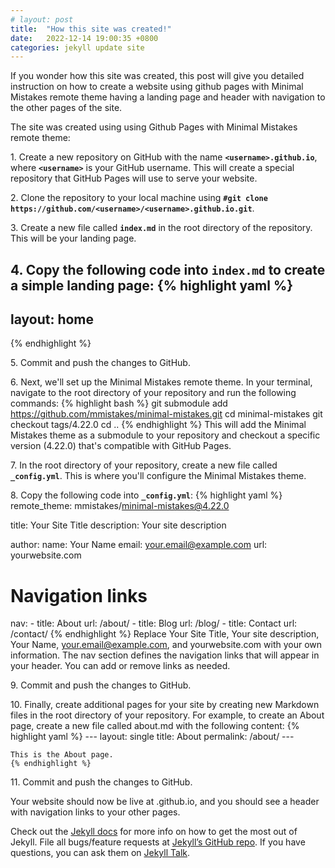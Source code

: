 ```yaml
---
# layout: post
title:  "How this site was created!"
date:   2022-12-14 19:00:35 +0800
categories: jekyll update site
---
```



If you wonder how this site was created, this post will give you detailed instruction on how to create a website using github pages with Minimal Mistakes remote theme having a landing page and header with navigation to the other pages of the site. 

The site was created using using Github Pages with Minimal Mistakes remote theme:

1\. Create a new repository on GitHub with the name **`<username>.github.io`**, where **`<username>`** is your GitHub username. This will create a special repository that GitHub Pages will use to serve your website.

2\. Clone the repository to your local machine using **`#git clone https://github.com/<username>/<username>.github.io.git`**.

3\. Create a new file called **`index.md`** in the root directory of the repository. This will be your landing page.

4\. Copy the following code into **`index.md`** to create a simple landing page:
   {% highlight yaml %}
   ---
   layout: home
   ---
   {% endhighlight %}

5\. Commit and push the changes to GitHub.

6\. Next, we'll set up the Minimal Mistakes remote theme. In your terminal, navigate to the root directory of your repository and run the following commands:
   {% highlight bash %}
   git submodule add https://github.com/mmistakes/minimal-mistakes.git
   cd minimal-mistakes
   git checkout tags/4.22.0
   cd ..
   {% endhighlight %}
   This will add the Minimal Mistakes theme as a submodule to your repository and checkout a specific version (4.22.0) that's compatible with GitHub Pages.

7\. In the root directory of your repository, create a new file called **`_config.yml`**. This is where you'll configure the Minimal Mistakes theme.

8\. Copy the following code into **`_config.yml`**:
   {% highlight yaml %}
   remote_theme: mmistakes/minimal-mistakes@4.22.0
   
   title: Your Site Title
   description: Your site description
   
   author:
     name: Your Name
     email: your.email@example.com
     url: yourwebsite.com
   
   # Navigation links
   nav:
     - title: About
       url: /about/
     - title: Blog
       url: /blog/
     - title: Contact
       url: /contact/
   {% endhighlight %}
   Replace Your Site Title, Your site description, Your Name, your.email@example.com, and yourwebsite.com with your own information. The nav section defines the navigation links that will appear in your header. You can add or remove links as needed.

9\. Commit and push the changes to GitHub.

10\. Finally, create additional pages for your site by creating new Markdown files in the root directory of your repository. For example, to create an About page, create a new file called about.md with the following content:
    {% highlight yaml %}
    ---
    layout: single
    title: About
    permalink: /about/
    ---
    
    This is the About page.
    {% endhighlight %}

11\. Commit and push the changes to GitHub.

Your website should now be live at <username>.github.io, and you should see a header with navigation links to your other pages.

Check out the [Jekyll docs][jekyll-docs] for more info on how to get the most out of Jekyll. File all bugs/feature requests at [Jekyll’s GitHub repo][jekyll-gh]. If you have questions, you can ask them on [Jekyll Talk][jekyll-talk].

[jekyll-docs]: https://jekyllrb.com/docs/home
[jekyll-gh]:   https://github.com/jekyll/jekyll
[jekyll-talk]: https://talk.jekyllrb.com/
